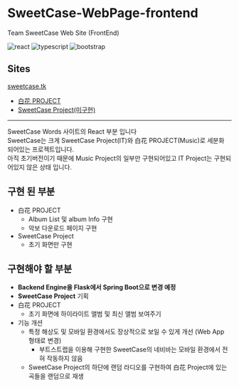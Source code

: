 # SweetCase-WebPage-frontend
Team SweetCase Web Site (FrontEnd)

![react](https://img.shields.io/badge/react-16.14.2-9cf?style=flat-square)
![typescript](https://img.shields.io/badge/typescript-4.1.3-blue?style=flat-square)
![bootstrap](https://img.shields.io/badge/bootstrap-4.5.3-blueviolet?style=flat-square)

## Sites
[sweetcase.tk](http://sweetcase.tk)<br>
* [白花 PROJECT](http://sweetcase.tk/bakhwaproject)<br>
* [SweetCase Project(미구현)](http://sweetcase.tk/sweetcase)<br>
* * *
SweetCase Words 사이트의 React 부분 입니다<br>
SweetCase는 크게 SweetCase Project(IT)와 白花 PROJECT(Music)로 세분화 되어있는 프로젝트입니다.<br>
아직 초기버전이기 때문에 Music Project의 일부만 구현되어있고  IT Project는 구현되어있지 않은 상태 입니다.

## 구현 된 부분
* 白花 PROJECT
    * Album List 및 album Info 구현
    * 악보 다운로드 페이지 구현
* SweetCase Project
    * 초기 화면만 구현

## 구현해야 할 부분
* **Backend Engine을 Flask에서 Spring Boot으로 변경 예정**
* **SweetCase Project** 기획
* 白花 PROJECT
    * 초기 화면에 하이라이트 앨범 및 최신 앨범 보여주기
* 기능 개션
    * 특정 해상도 및 모바일 환경에서도 장상적으로 보일 수 있게 개선 (Web App 형태로 변경)
        * 부트스트랩을 이용해 구현한 SweetCase의 네비바는 모바일 환경에서 전혀 작동하지 않음
    * SweetCase Project의 하단에 랜덤 라디오를 구현하여 白花 Project에 있는 곡들을 랜덤으로 재생
